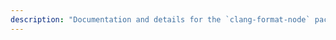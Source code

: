 ```yaml
---
description: "Documentation and details for the `clang-format-node` package, including included packages, support, contributing guidelines, and more."
---
```


<!-- @include: ../../../README.md -->
